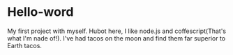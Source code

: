 # Hello-word
My first project with myself.
Hubot here, I like node.js and coffescript(That's what I'm nade of!).
I've had tacos on the moon and find them far superior to Earth tacos.
